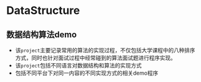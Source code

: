 # DataStructure

## 数据结构算法demo

- 该`project`主要记录常用的算法的实现过程，不仅包括大学课程中的八种排序方式，同时也针对面试过程中经常碰到的算法面试题进行程序实现。
- 该`project`包括不同语言对数据结构和算法的实现方式
- 包括不同平台下对同一内容的不同实现方式的相关demo程序
